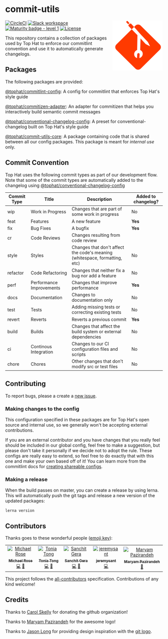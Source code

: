 # commit-utils

<span><img align="right" src="./website/static/img/commit-utils.svg" alt="Logo"></span>

[![CircleCI](https://circleci.com/gh/tophat/commit-utils/tree/master.svg?style=svg)](https://circleci.com/gh/tophat/commit-utils/tree/master)
[![Slack workspace](https://slackinvite.dev.tophat.com/badge.svg)](https://opensource.tophat.com/slack)
[![Maturity badge - level 1](https://img.shields.io/badge/Maturity-Level%201%20--%20New%20Project-yellow.svg)](https://github.com/tophat/getting-started/blob/master/scorecard.md)
[![License](https://img.shields.io/badge/License-Apache%202.0-blue.svg)](https://opensource.org/licenses/Apache-2.0)


This repository contains a collection of packages used by Top Hat to enforce our commitlint convention and use it to automatically generate changelogs. 

## Packages

The following packages are provided: 

[@tophat/commitlint-config](https://github.com/tophat/commit-utils/tree/master/packages/commitlint-config): A config for commitlint that enforces Top Hat's style guide

[@tophat/commitizen-adapter](https://github.com/tophat/commit-utils/tree/master/packages/commitizen-adapter): An adapter for commitizen that helps you interactively build semantic commit messages

[@tophat/conventional-changelog-config](https://github.com/tophat/commit-utils/tree/master/packages/conventional-changelog-config): A preset for conventional-changelog built on Top Hat's style guide

[@tophat/commit-utils-core](https://github.com/tophat/commit-utils/tree/master/packages/commit-utils-core): A package containing code that is shared between all our config packages. This package is meant for *internal use* only.   


## Commit Convention 

Top Hat uses the following commit types as part of our development flow. Note that some of the commit types are automatically added to the changelog using [@tophat/conventional-changelog-config](https://github.com/tophat/commit-utils/tree/master/packages/conventional-changelog-config)

| Commit Type | Title | Description | Added to changelog? |
| --- | --- | --- | --- | 
| wip | Work in Progress | Changes that are part of some work in progress | No
| feat | Features | A new feature | **Yes**
| fix | Bug Fixes | A bugfix | **Yes** 
| cr | Code Reviews | Changes resulting from code review 
| style | Styles | Changes that don't affect the code's meaning (whitespace, formatting, etc) | No
| refactor | Code Refactoring | Changes that neither fix a bug nor add a feature | No
| perf | Performance Improvements | Changes that improve performance | **Yes**
| docs | Documentation | Changes to documentation only | No 
| test | Tests | Adding missing tests or correcting existing tests | No
| revert | Reverts | Reverts a previous commit | **Yes** 
| build | Builds | Changes that affect the build system or external dependencies | No 
| ci | Continous Integration | Changes to our CI configuration files and scripts | No
| chore | Chores | Other changes that don't modify src or test files | No

## Contributing
To report bugs, please a create a [new issue](https://github.com/tophat/commit-utils/issues).

### Making changes to the config
This configuration specified in these packages are for Top Hat's open source and internal use, so we generally won't be accepting external contributions.

If you are an external contributor and you have changes that you really feel should be included in our global config, feel free to make a suggestion, but please don't take it personally if we decide not to adopt the rule.
These configs are really easy to extend, so feel free to do exactly that with this one and make your own based off of it!
You can learn more from the commitlint docs for [creating shareable configs](https://eslint.org/docs/developer-guide/shareable-configs).


### Making a release

When the build passes on master, you can create a release by using lerna. This will automatically push the git tags and release a new version of the updated packages:

```
lerna version
```

## Contributors

Thanks goes to these wonderful people ([emoji key](https://allcontributors.org/docs/en/emoji-key)):

<!-- ALL-CONTRIBUTORS-LIST:START - Do not remove or modify this section -->
<!-- prettier-ignore -->
<table><tr><td align="center"><a href="http://msrose.github.io"><img src="https://avatars3.githubusercontent.com/u/3495264?v=4" width="100px;" alt="Michael Rose"/><br /><sub><b>Michael Rose</b></sub></a><br /><a href="https://github.com/tophat/commit-utils/commits?author=msrose" title="Code">💻</a> <a href="https://github.com/tophat/commit-utils/commits?author=msrose" title="Documentation">📖</a></td><td align="center"><a href="https://github.com/Yuuki-chan"><img src="https://avatars1.githubusercontent.com/u/5069639?v=4" width="100px;" alt="Tonia Tong"/><br /><sub><b>Tonia Tong</b></sub></a><br /><a href="https://github.com/tophat/commit-utils/commits?author=Yuuki-chan" title="Code">💻</a> <a href="https://github.com/tophat/commit-utils/commits?author=Yuuki-chan" title="Documentation">📖</a></td><td align="center"><a href="http://www.sanchitgera.ca"><img src="https://avatars0.githubusercontent.com/u/8632167?v=4" width="100px;" alt="Sanchit Gera"/><br /><sub><b>Sanchit Gera</b></sub></a><br /><a href="https://github.com/tophat/commit-utils/commits?author=sanchitgera" title="Code">💻</a> <a href="https://github.com/tophat/commit-utils/commits?author=sanchitgera" title="Documentation">📖</a></td><td align="center"><a href="https://github.com/JeremySant"><img src="https://avatars1.githubusercontent.com/u/9597842?v=4" width="100px;" alt="jeremysant"/><br /><sub><b>jeremysant</b></sub></a><br /><a href="https://github.com/tophat/commit-utils/commits?author=JeremySant" title="Code">💻</a></td><td align="center"><a href="https://github.com/maryampaz"><img src="https://avatars1.githubusercontent.com/u/30090413?v=4" width="100px;" alt="Maryam Pazirandeh"/><br /><sub><b>Maryam Pazirandeh</b></sub></a><br /><a href="#design-maryampaz" title="Design">🎨</a></td></tr></table>

<!-- ALL-CONTRIBUTORS-LIST:END -->

This project follows the [all-contributors](https://github.com/all-contributors/all-contributors) specification. Contributions of any kind welcome!

## Credits

Thanks to [Carol Skelly](https://github.com/iatek) for donating the github organization!

Thanks to [Maryam Pazirandeh](https://github.com/maryampaz) for the awesome logo!

Thanks to [Jason Long](https://twitter.com/jasonlong) for providing design inspiration with the [git logo](https://git-scm.com/downloads/logos).
